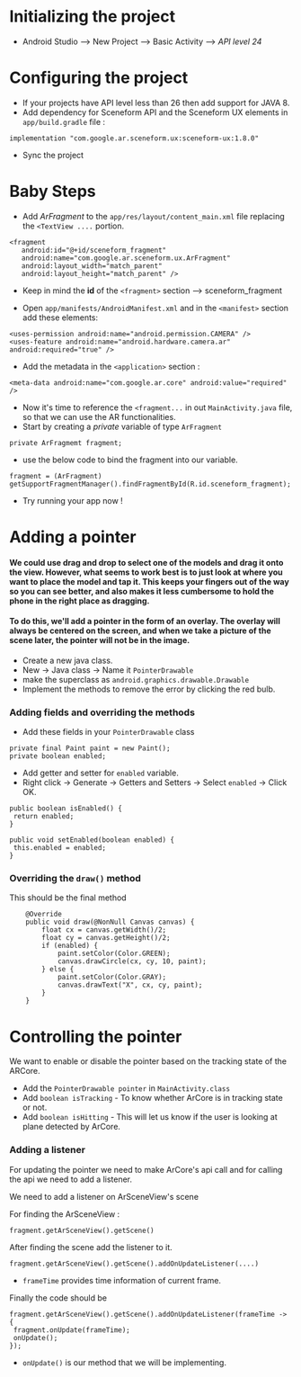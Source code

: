 # Initializing the project

* Android Studio --> New Project --> Basic Activity --> *API level 24*


# Configuring the project
* If your projects have API level less than 26 then add support for JAVA 8.
* Add dependency for Sceneform API and the Sceneform UX elements in `app/build.gradle` file : 

`implementation "com.google.ar.sceneform.ux:sceneform-ux:1.8.0"`

* Sync the project


# Baby Steps

* Add *ArFragment* to the `app/res/layout/content_main.xml` file replacing the `<TextView ....` portion. 

```
<fragment
   android:id="@+id/sceneform_fragment"
   android:name="com.google.ar.sceneform.ux.ArFragment"
   android:layout_width="match_parent"
   android:layout_height="match_parent" />
```

* Keep in mind the **id** of the `<fragment>` section --> sceneform_fragment


* Open `app/manifests/AndroidManifest.xml` and in the `<manifest>` section add these elements:

```
<uses-permission android:name="android.permission.CAMERA" />
<uses-feature android:name="android.hardware.camera.ar" android:required="true" />
```

* Add the metadata in the `<application>` section :
```
<meta-data android:name="com.google.ar.core" android:value="required" />
```

* Now it's time to reference the `<fragment...` in out `MainActivity.java` file, so that we can use the AR functionalities.
* Start by creating a *private* variable of type `ArFragment`
```
private ArFragmemt fragment;
```

* use the below code to bind the fragment into our variable.
```
fragment = (ArFragment) getSupportFragmentManager().findFragmentById(R.id.sceneform_fragment);
```

* Try running your app now !


# Adding a pointer 
#### We could use drag and drop to select one of the models and drag it onto the view. However, what seems to work best is to just look at where you want to place the model and tap it. This keeps your fingers out of the way so you can see better, and also makes it less cumbersome to hold the phone in the right place as dragging. 

#### To do this, we'll add a pointer in the form of an overlay. The overlay will always be centered on the screen, and when we take a picture of the scene later, the pointer will not be in the image.


* Create a new java class.
* New -> Java class -> Name it `PointerDrawable`
* make the superclass as `android.graphics.drawable.Drawable`
* Implement the methods to remove the error by clicking the red bulb.


### Adding fields and overriding the methods
* Add these fields in your `PointerDrawable` class
```
private final Paint paint = new Paint();
private boolean enabled;
```

* Add getter and setter for `enabled` variable.
* Right click -> Generate -> Getters and Setters -> Select `enabled` -> Click OK.

```
public boolean isEnabled() {
 return enabled;
}

public void setEnabled(boolean enabled) {
 this.enabled = enabled;
}
```


### Overriding the `draw()` method

This should be the final method
```
    @Override
    public void draw(@NonNull Canvas canvas) {
        float cx = canvas.getWidth()/2;
        float cy = canvas.getHeight()/2;
        if (enabled) {
            paint.setColor(Color.GREEN);
            canvas.drawCircle(cx, cy, 10, paint);
        } else {
            paint.setColor(Color.GRAY);
            canvas.drawText("X", cx, cy, paint);
        }
    }
```





# Controlling the pointer

We want to enable or disable the pointer based on the tracking state of the ARCore.

* Add the `PointerDrawable pointer` in `MainActivity.class`
* Add `boolean isTracking` - To know whether ArCore is in tracking state or not.
* Add `boolean isHitting` - This will let us know if the user is looking at plane detected by ArCore.

### Adding a listener
For updating the pointer we need to make ArCore's api call and for calling the api we need to add a listener.

We need to add a listener on ArSceneView's scene

For finding the ArSceneView :
```
fragment.getArSceneView().getScene()
```

After finding the scene add the listener to it.

```
fragment.getArSceneView().getScene().addOnUpdateListener(....)
```



* `frameTime` provides time information of current frame.


Finally the code should be 
```
fragment.getArSceneView().getScene().addOnUpdateListener(frameTime -> {
 fragment.onUpdate(frameTime);
 onUpdate();
});
```

* `onUpdate()` is our method that we will be implementing.
